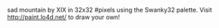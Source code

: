 sad mountain by XIX in 32x32 #pixels using the Swanky32 palette. Visit http://paint.lo4d.net/ to draw your own! 